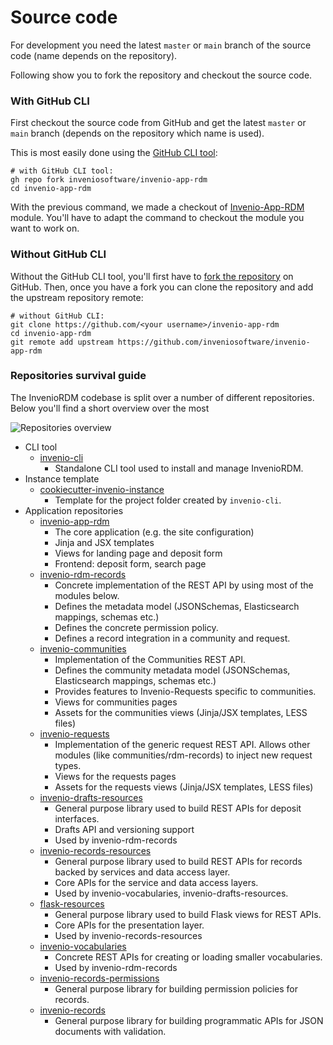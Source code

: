 # Source code

For development you need the latest ``master`` or ``main`` branch of the source
code (name depends on  the repository).

Following show you to fork the repository and checkout the source code.

### With GitHub CLI

First checkout the source code from GitHub and get the latest ``master`` or
``main``  branch (depends on the repository which name is used).

This is most easily done using the [GitHub CLI tool](https://cli.github.com):

```
# with GitHub CLI tool:
gh repo fork inveniosoftware/invenio-app-rdm
cd invenio-app-rdm
```

With the previous command, we made a checkout of [Invenio-App-RDM](https://github.com/inveniosoftware/invenio-app-rdm) module. You'll have to adapt the command to checkout the module you want to work on.

### Without GitHub CLI

Without the GitHub CLI tool, you'll first have to [fork the repository](https://docs.github.com/en/get-started/quickstart/fork-a-repo)
on GitHub. Then, once you have a fork you can clone the repository and add the
upstream repository remote:

```
# without GitHub CLI:
git clone https://github.com/<your username>/invenio-app-rdm
cd invenio-app-rdm
git remote add upstream https://github.com/inveniosoftware/invenio-app-rdm
```

### Repositories survival guide

The InvenioRDM codebase is split over a number of different repositories. Below you'll find a short overview over the most

![Repositories overview](../img/repository-overview.svg)

- CLI tool
    - [invenio-cli](https://github.com/inveniosoftware/)
        - Standalone CLI tool used to install and manage InvenioRDM.
- Instance template
    - [cookiecutter-invenio-instance](https://github.com/inveniosoftware/)
        - Template for the project folder created by ``invenio-cli``.
- Application repositories
    - [invenio-app-rdm](https://github.com/inveniosoftware/invenio-app-rdm)
        - The core application (e.g. the site configuration)
        - Jinja and JSX templates
        - Views for landing page and deposit form
        - Frontend: deposit form, search page
    - [invenio-rdm-records](https://github.com/inveniosoftware/invenio-rdm-records)
        - Concrete implementation of the REST API by using most of the modules below.
        - Defines the metadata model (JSONSchemas, Elasticsearch mappings, schemas etc.)
        - Defines the concrete permission policy.
        - Defines a record integration in a community and request.
    - [invenio-communities](https://github.com/inveniosoftware/invenio-communities)
        - Implementation of the Communities REST API.
        - Defines the community metadata model (JSONSchemas, Elasticsearch mappings, schemas etc.)
        - Provides features to Invenio-Requests specific to communities.
        - Views for communities pages
        - Assets for the communities views (Jinja/JSX templates, LESS files)
    - [invenio-requests](https://github.com/inveniosoftware/invenio-requests)
        - Implementation of the generic request REST API. Allows other modules (like communities/rdm-records) to inject
          new request types.
        - Views for the requests pages
        - Assets for the requests views (Jinja/JSX templates, LESS files)
    - [invenio-drafts-resources](https://github.com/inveniosoftware/invenio-drafts-resources)
        - General purpose library used to build REST APIs for deposit interfaces.
        - Drafts API and versioning support
        - Used by invenio-rdm-records
    - [invenio-records-resources](https://github.com/inveniosoftware/invenio-records-resources)
        - General purpose library used to build REST APIs for records backed by services and data access layer.
        - Core APIs for the service and data access layers.
        - Used by invenio-vocabularies, invenio-drafts-resources.
    - [flask-resources](https://github.com/inveniosoftware/flask-resources)
        - General purpose library used to build Flask views for REST APIs.
        - Core APIs for the presentation layer.
        - Used by invenio-records-resources
    - [invenio-vocabularies](https://github.com/inveniosoftware/invenio-vocabularies)
        - Concrete REST APIs for creating or loading smaller vocabularies.
        - Used by invenio-rdm-records
    - [invenio-records-permissions](https://github.com/inveniosoftware/invenio-records-permissions)
        - General purpose library for building permission policies for records.
    - [invenio-records](https://github.com/inveniosoftware/invenio-records)
        - General purpose library for building programmatic APIs for JSON documents with validation.

